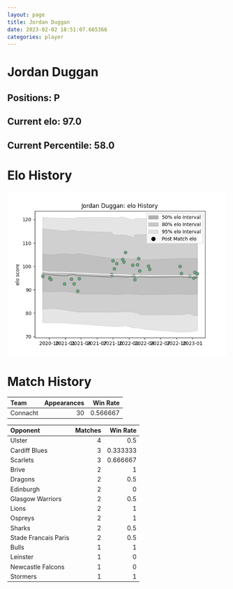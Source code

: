 ```yaml
---  
layout: page  
title: Jordan Duggan  
date: 2023-02-02 18:51:07.665366  
categories: player  
---
```

# Jordan Duggan

## Positions: P

## Current elo: 97.0

## Current Percentile: 58.0

# Elo History


![elo history](history_JordanDuggan.png)
# Match History


| Team     |   Appearances |   Win Rate |
|:---------|--------------:|-----------:|
| Connacht |            30 |   0.566667 |

| Opponent             |   Matches |   Win Rate |
|:---------------------|----------:|-----------:|
| Ulster               |         4 |   0.5      |
| Cardiff Blues        |         3 |   0.333333 |
| Scarlets             |         3 |   0.666667 |
| Brive                |         2 |   1        |
| Dragons              |         2 |   0.5      |
| Edinburgh            |         2 |   0        |
| Glasgow Warriors     |         2 |   0.5      |
| Lions                |         2 |   1        |
| Ospreys              |         2 |   1        |
| Sharks               |         2 |   0.5      |
| Stade Francais Paris |         2 |   0.5      |
| Bulls                |         1 |   1        |
| Leinster             |         1 |   0        |
| Newcastle Falcons    |         1 |   0        |
| Stormers             |         1 |   1        |